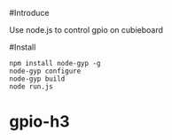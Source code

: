 #Introduce

Use node.js to control gpio on cubieboard

#Install

	npm install node-gyp -g
	node-gyp configure
	node-gyp build
	node run.js

# gpio-h3
